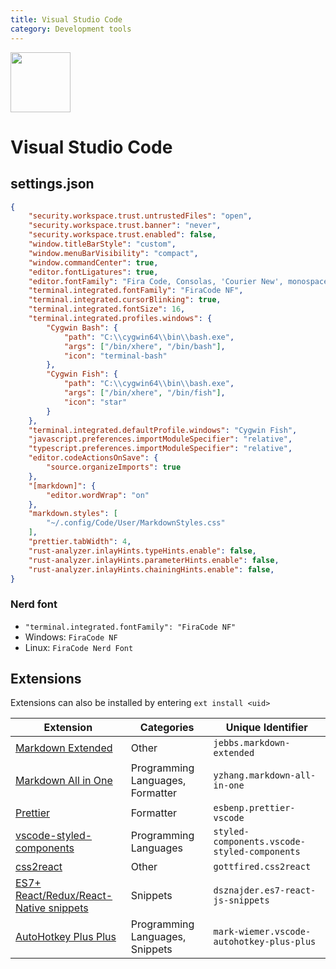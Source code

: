 ```yaml
---
title: Visual Studio Code
category: Development tools
---
```


<img src="https://upload.wikimedia.org/wikipedia/commons/9/9a/Visual_Studio_Code_1.35_icon.svg" width="96">

# Visual Studio Code

## settings.json

```json
{
    "security.workspace.trust.untrustedFiles": "open",
    "security.workspace.trust.banner": "never",
    "security.workspace.trust.enabled": false,
    "window.titleBarStyle": "custom",
    "window.menuBarVisibility": "compact",
    "window.commandCenter": true,
    "editor.fontLigatures": true,
    "editor.fontFamily": "Fira Code, Consolas, 'Courier New', monospace",
    "terminal.integrated.fontFamily": "FiraCode NF",
    "terminal.integrated.cursorBlinking": true,
    "terminal.integrated.fontSize": 16,
    "terminal.integrated.profiles.windows": {
        "Cygwin Bash": {
            "path": "C:\\cygwin64\\bin\\bash.exe",
            "args": ["/bin/xhere", "/bin/bash"],
            "icon": "terminal-bash"
        },
        "Cygwin Fish": {
            "path": "C:\\cygwin64\\bin\\bash.exe",
            "args": ["/bin/xhere", "/bin/fish"],
            "icon": "star"
        }
    },
    "terminal.integrated.defaultProfile.windows": "Cygwin Fish",
    "javascript.preferences.importModuleSpecifier": "relative",
    "typescript.preferences.importModuleSpecifier": "relative",
    "editor.codeActionsOnSave": {
        "source.organizeImports": true
    },
    "[markdown]": {
        "editor.wordWrap": "on"
    },
    "markdown.styles": [
        "~/.config/Code/User/MarkdownStyles.css"
    ],
    "prettier.tabWidth": 4,
    "rust-analyzer.inlayHints.typeHints.enable": false,
    "rust-analyzer.inlayHints.parameterHints.enable": false,
    "rust-analyzer.inlayHints.chainingHints.enable": false,
}
```

### Nerd font

- `"terminal.integrated.fontFamily": "FiraCode NF"`
- Windows: `FiraCode NF`
- Linux: `FiraCode Nerd Font`


## Extensions

Extensions can also be installed by entering `ext install <uid>`

| Extension                                                                                                                     | Categories                       | Unique Identifier                            |
|-------------------------------------------------------------------------------------------------------------------------------|----------------------------------|----------------------------------------------|
| [Markdown Extended](https://marketplace.visualstudio.com/items?itemName=jebbs.markdown-extended)                              | Other                            | `jebbs.markdown-extended`                    |
| [Markdown All in One](https://marketplace.visualstudio.com/items?itemName=yzhang.markdown-all-in-one)                         | Programming Languages, Formatter | `yzhang.markdown-all-in-one`                 |
| [Prettier](https://marketplace.visualstudio.com/items?itemName=esbenp.prettier-vscode)                                        | Formatter                        | `esbenp.prettier-vscode`                     |
| [vscode-styled-components](https://marketplace.visualstudio.com/items?itemName=styled-components.vscode-styled-components)    | Programming Languages            | `styled-components.vscode-styled-components` |
| [css2react](https://marketplace.visualstudio.com/items?itemName=gottfired.css2react)                                          | Other                            | `gottfired.css2react`                        |
| [ES7+ React/Redux/React-Native snippets](https://marketplace.visualstudio.com/items?itemName=dsznajder.es7-react-js-snippets) | Snippets                         | `dsznajder.es7-react-js-snippets`            |
| [AutoHotkey Plus Plus](https://marketplace.visualstudio.com/items?itemName=mark-wiemer.vscode-autohotkey-plus-plus)           | Programming Languages, Snippets  | `mark-wiemer.vscode-autohotkey-plus-plus`    |
